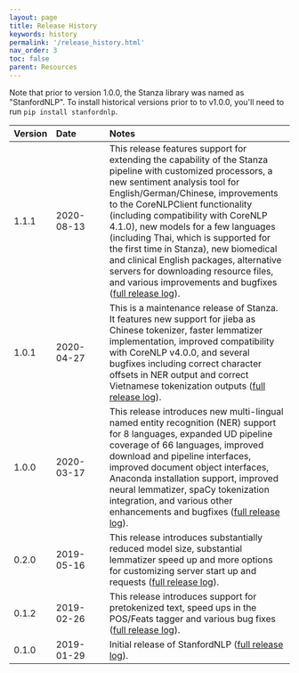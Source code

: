 ```yaml
---
layout: page
title: Release History
keywords: history
permalink: '/release_history.html'
nav_order: 3
toc: false
parent: Resources
---
```


Note that prior to version 1.0.0, the Stanza library was named as "StanfordNLP". To install historical versions prior to to v1.0.0, you'll need to run `pip install stanfordnlp`.

| Version | Date&nbsp;&nbsp;&nbsp;&nbsp;&nbsp;&nbsp;&nbsp;&nbsp;&nbsp;&nbsp; | Notes |
| :--- | :----------------------------------- | :--- |
| 1.1.1 | 2020-08-13 | This release features support for extending the capability of the Stanza pipeline with customized processors, a new sentiment analysis tool for English/German/Chinese, improvements to the CoreNLPClient functionality (including compatibility with CoreNLP 4.1.0), new models for a few languages (including Thai, which is supported for the first time in Stanza), new biomedical and clinical English packages, alternative servers for downloading resource files, and various improvements and bugfixes ([full release log](https://github.com/stanfordnlp/stanza/releases/tag/v1.1.1)). |
| 1.0.1 | 2020-04-27 | This is a maintenance release of Stanza. It features new support for jieba as Chinese tokenizer, faster lemmatizer implementation, improved compatibility with CoreNLP v4.0.0, and several bugfixes including correct character offsets in NER output and correct Vietnamese tokenization outputs ([full release log](https://github.com/stanfordnlp/stanza/releases/tag/v1.0.1)). |
| 1.0.0 | 2020-03-17 | This release introduces new multi-lingual named entity recognition (NER) support for 8 languages, expanded UD pipeline coverage of 66 languages, improved download and pipeline interfaces, improved document object interfaces, Anaconda installation support, improved neural lemmatizer, spaCy tokenization integration, and various other enhancements and bugfixes ([full release log](https://github.com/stanfordnlp/stanza/releases/tag/v1.0.0)). |
| 0.2.0 | 2019-05-16 | This release introduces substantially reduced model size, substantial lemmatizer speed up and more options for customizing server start up and requests ([full release log](https://github.com/stanfordnlp/stanza/releases/tag/v0.2.0)). |
| 0.1.2 | 2019-02-26 | This release introduces support for pretokenized text, speed ups in the POS/Feats tagger and various bug fixes ([full release log](https://github.com/stanfordnlp/stanza/releases/tag/v0.1.2)). |
| 0.1.0 | 2019-01-29 | Initial release of StanfordNLP ([full release log](https://github.com/stanfordnlp/stanza/releases/tag/v0.1.0)). |
